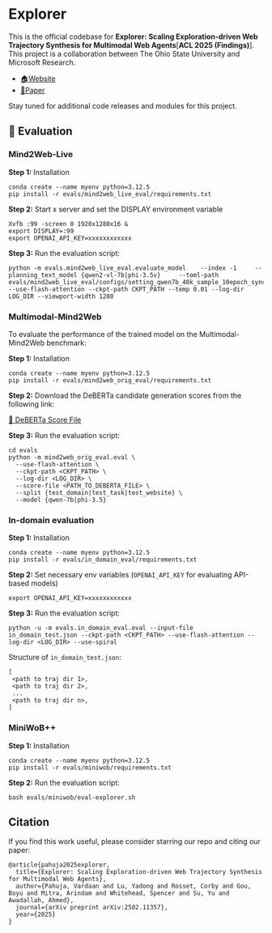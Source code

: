 # Explorer

This is the official codebase for **Explorer: Scaling Exploration-driven Web Trajectory Synthesis for Multimodal Web Agents**[**ACL 2025 (Findings)**]. This project is a collaboration between The Ohio State University and Microsoft Research.

- [🏠Website](https://osu-nlp-group.github.io/Explorer/)
- [📖Paper](https://arxiv.org/pdf/2502.11357)

Stay tuned for additional code releases and modules for this project.

## 🧪 Evaluation

### Mind2Web-Live

**Step 1:** Installation
```
conda create --name myenv python=3.12.5
pip install -r evals/mind2web_live_eval/requirements.txt
```

**Step 2:** Start x server and set the DISPLAY environment variable
```
Xvfb :99 -screen 0 1920x1280x16 &
export DISPLAY=:99
export OPENAI_API_KEY=xxxxxxxxxxxx
```

**Step 3:** Run the evaluation script:
```
python -m evals.mind2web_live_eval.evaluate_model    --index -1     --planning_text_model {qwen2-vl-7b|phi-3.5v}     --toml-path evals/mind2web_live_eval/configs/setting_qwen7b_40k_sample_10epoch_sync_1280_gs_filter.toml     --use-flash-attention --ckpt-path CKPT_PATH --temp 0.01 --log-dir LOG_DIR --viewport-width 1280
```

### Multimodal-Mind2Web

To evaluate the performance of the trained model on the Multimodal-Mind2Web benchmark:

**Step 1:** Installation
```
conda create --name myenv python=3.12.5
pip install -r evals/mind2web_orig_eval/requirements.txt
```

**Step 2:** Download the DeBERTa candidate generation scores from the following link:

[🔗 DeBERTa Score File](https://buckeyemailosu-my.sharepoint.com/:u:/g/personal/deng_595_buckeyemail_osu_edu/EZllMua3lABAhXQnCN7-pr4BIP4YV8xPfbgyP5FXT18wag?e=yXkK8k)

**Step 3:** Run the evaluation script:

```
cd evals
python -m mind2web_orig_eval.eval \
  --use-flash-attention \
  --ckpt-path <CKPT_PATH> \
  --log-dir <LOG_DIR> \
  --score-file <PATH_TO_DEBERTA_FILE> \
  --split {test_domain|test_task|test_website} \
  --model {qwen-7b|phi-3.5}
```

### In-domain evaluation

**Step 1:** Installation
```
conda create --name myenv python=3.12.5
pip install -r evals/in_domain_eval/requirements.txt
```

**Step 2:** Set necessary env variables (`OPENAI_API_KEY` for evaluating API-based models)
```
export OPENAI_API_KEY=xxxxxxxxxxxx
```

**Step 3:** Run the evaluation script:

```
python -u -m evals.in_domain_eval.eval --input-file in_domain_test.json --ckpt-path <CKPT_PATH> --use-flash-attention --log-dir <LOG_DIR> --use-spiral
```

Structure of `in_domain_test.json`:
```
[
 <path to traj dir 1>,
 <path to traj dir 2>,
 ...
 <path to traj dir n>,
]
```

### MiniWoB++ 

**Step 1:** Installation
```
conda create --name myenv python=3.12.5
pip install -r evals/miniwob/requirements.txt
```

**Step 2:** Run the evaluation script:

```
bash evals/miniwob/eval-explorer.sh
```

## Citation

If you find this work useful, please consider starring our repo and citing our paper: 

```
@article{pahuja2025explorer,
  title={Explorer: Scaling Exploration-driven Web Trajectory Synthesis for Multimodal Web Agents},
  author={Pahuja, Vardaan and Lu, Yadong and Rosset, Corby and Gou, Boyu and Mitra, Arindam and Whitehead, Spencer and Su, Yu and Awadallah, Ahmed},
  journal={arXiv preprint arXiv:2502.11357},
  year={2025}
}
```